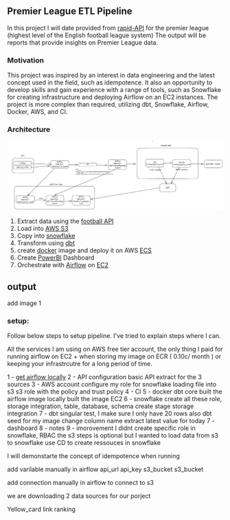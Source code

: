 ## Premier League ETL Pipeline

In this project I will date provided from [rapid-API](https://rapidapi.com/hub) for the premier league (highest level of the English football league system)
The output will be reports that provide insights on Premier League data.

### Motivation
This project was inspired by an interest in data engineering and the latest concept used in the field, such as idempotence. It also an opportunity to develop skills and gain experience with a range of tools, such as Snowflake for creating infrastructure and deploying Airflow on an EC2 instances. The project is more complex than required, utilizing dbt, Snowflake, Airflow, Docker, AWS, and CI.

### Architecture 

![Image description](images/architecture_plot_initial.png)
1. Extract data using the [football API](https://rapidapi.com/api-sports/api/API-FOOTBALL)
2. Load into [AWS S3](https://aws.amazon.com/s3/)
3. Copy into [snowflake](https://www.snowflake.com/en/)
4. Transform using [dbt](https://www.getdbt.com/)
5. create [docker](https://www.docker.com/) image and deploy it on AWS [ECS](https://aws.amazon.com/ecs/)
6. Create [PowerBI](https://powerbi.microsoft.com/en-gb/) Dashboard
7. Orchestrate with [Airflow](https://airflow.apache.org/) on [EC2](https://aws.amazon.com/ec2/)

## output
add image 1

### setup:

Follow below steps to setup pipeline. I've tried to explain steps where I can. 

All the services I am using on AWS free tier account,  the only thing I paid for running airflow on EC2 + when storing my image on ECR ( 0.10c/ month ) or keeping your infrastrcutre for a long period of time.

1 - [get airflow locally](instructions/airflow_local.md) 
2 - API configuration
    basic API extract for the 3 sources
3 - AWS account
    configure my role for snowflake
    loading file into s3
    s3 role with the policy and trust policy
4 - CI
5 - docker
    dbt core
    built the airflow image locally
    built the image EC2
6 - snowflake 
    create all these role, storage integration, table, database, schema
    create stage
    storage integration
7 - dbt
    singular test,
    I make sure I only have 20 rows also
    dbt seed for my image 
    change column name 
    extract latest value for today
7 - dashboard
8 - notes
9 - imorovement
    I didnt create specific role in snowflake, RBAC
    the s3 steps is optional but I wanted to load data from s3 to snowflake
    use CD to create ressouces in snowflake

I will demonstarte the concept of idempotence when running 

add varilable manually in airflow
api_url
api_key
s3_bucket
s3_bucket

add connection manually in airflow to connect to s3

we are downloading 2 data sources for our porject

Yellow_card link
ranking

